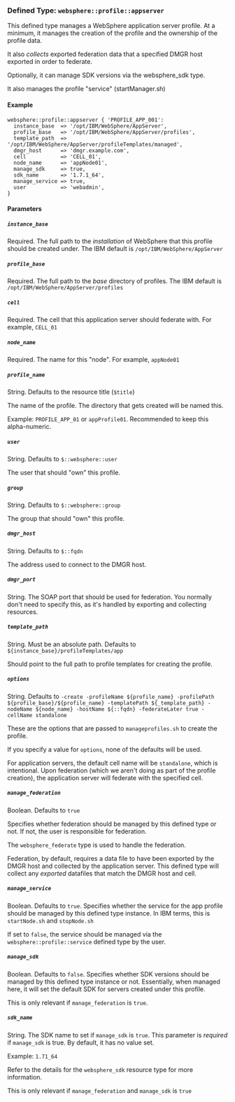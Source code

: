 ### Defined Type: `websphere::profile::appserver`

This defined type manages a WebSphere application server profile. At a minimum,
it manages the creation of the profile and the ownership of the profile data.

It also _collects_ exported federation data that a specified DMGR host
exported in order to federate.

Optionally, it can manage SDK versions via the websphere_sdk type.

It also manages the profile "service" (startManager.sh)

#### Example

```puppet
websphere::profile::appserver { 'PROFILE_APP_001':
  instance_base  => '/opt/IBM/WebSphere/AppServer',
  profile_base   => '/opt/IBM/WebSphere/AppServer/profiles',
  template_path  => '/opt/IBM/WebSphere/AppServer/profileTemplates/managed',
  dmgr_host      => 'dmgr.example.com',
  cell           => 'CELL_01',
  node_name      => 'appNode01',
  manage_sdk     => true,
  sdk_name       => '1.7.1_64',
  manage_service => true,
  user           => 'webadmin',
}
```

#### Parameters

##### `instance_base`

Required. The full path to the _installation_ of WebSphere that this profile
should be created under.  The IBM default is `/opt/IBM/WebSphere/AppServer`

##### `profile_base`

Required. The full path to the _base_ directory of profiles.  The IBM default
is `/opt/IBM/WebSphere/AppServer/profiles`

##### `cell`

Required.  The cell that this application server should federate with.  For
example, `CELL_01`

##### `node_name`

Required.  The name for this "node".  For example, `appNode01`

##### `profile_name`

String. Defaults to the resource title (`$title`)

The name of the profile.  The directory that gets created will be named this.

Example: `PROFILE_APP_01` or `appProfile01`. Recommended to keep this
alpha-numeric.

##### `user`

String. Defaults to `$::websphere::user`

The user that should "own" this profile.

##### `group`

String. Defaults to `$::websphere::group`

The group that should "own" this profile.

##### `dmgr_host`

String. Defaults to `$::fqdn`

The address used to connect to the DMGR host.

##### `dmgr_port`

String. The SOAP port that should be used for federation.  You normally don't
need to specify this, as it's handled by exporting and collecting resources.

##### `template_path`

String. Must be an absolute path.  Defaults to
`${instance_base}/profileTemplates/app`

Should point to the full path to profile templates for creating the profile.

##### `options`

String. Defaults to `-create -profileName ${profile_name} -profilePath
${profile_base}/${profile_name} -templatePath ${_template_path} -nodeName
${node_name} -hostName ${::fqdn} -federateLater true -cellName standalone`

These are the options that are passed to `manageprofiles.sh` to create the
profile.

If you specify a value for `options`, none of the defaults will be used.

For application servers, the default cell name will be `standalone`, which is
intentional.  Upon federation (which we aren't doing as part of the profile
creation), the application server will federate with the specified cell.

##### `manage_federation`

Boolean. Defaults to `true`

Specifies whether federation should be managed by this defined type or not. If
not, the user is responsible for federation.

The `websphere_federate` type is used to handle the federation.

Federation, by default, requires a data file to have been exported by the DMGR
host and collected by the application server.  This defined type will collect
any _exported_ datafiles that match the DMGR host and cell.

##### `manage_service`

Boolean. Defaults to `true`. Specifies whether the service for the app profile
should be managed by this defined type instance.  In IBM terms, this is
`startNode.sh` and `stopNode.sh`

If set to `false`, the service should be managed via the
`websphere::profile::service` defined type by the user.

##### `manage_sdk`

Boolean. Defaults to `false`. Specifies whether SDK versions should be managed
by this defined type instance or not.  Essentially, when managed here, it will
set the default SDK for servers created under this profile.

This is only relevant if `manage_federation` is `true`.

##### `sdk_name`

String. The SDK name to set if `manage_sdk` is `true`.  This parameter is
_required_ if `manage_sdk` is true.  By default, it has no value set.

Example: `1.71_64`

Refer to the details for the `websphere_sdk` resource type for more
information.

This is only relevant if `manage_federation` and `manage_sdk` is `true`

